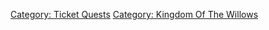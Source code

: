 [Category: Ticket Quests](Category:_Ticket_Quests "wikilink") [Category:
Kingdom Of The Willows](Category:_Kingdom_Of_The_Willows "wikilink")
